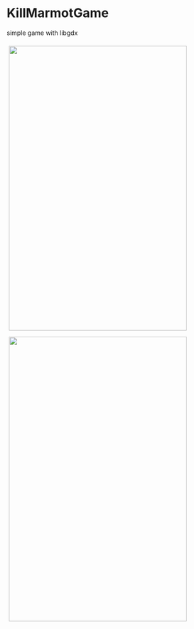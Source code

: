KillMarmotGame
==============

simple game with libgdx


<img src="http://i.imgur.com/vNR0LZ4.png?1" width="400" height="640" hspace="5" vspace="7" alt="">
<img src="http://i.imgur.com/4As1W8h.png?1" width="400" height="640" hspace="5" vspace="7" alt="">
